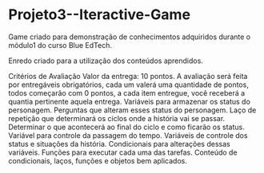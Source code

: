 # Projeto3--Iteractive-Game
Game criado para demonstração de conhecimentos adquiridos durante o módulo1 do curso
Blue EdTech.

Enredo criado para a utilização dos conteúdos aprendidos.



Critérios de Avaliação
Valor da entrega: 10 pontos.
A avaliação será feita por entregáveis obrigatórios, cada um valerá uma quantidade de pontos, todos começarão com 0 pontos, a cada item entregue, você receberá a quantia pertinente aquela entrega.
Variáveis para armazenar os status do personagem. 
Perguntas que alteram esses status do personagem. 
Laço de repetição que determinará os ciclos onde a história vai se passar. Determinar o que acontecerá ao final do ciclo e como ficarão os status. 
Variável para controle da passagem do tempo. 
Variáveis de controle dos status e situações da história. 
Condicionais para alterações dessas variáveis. 
Funções para executar cada uma das tarefas. 
Conteúdo de condicionais, laços, funções e objetos bem aplicados. 